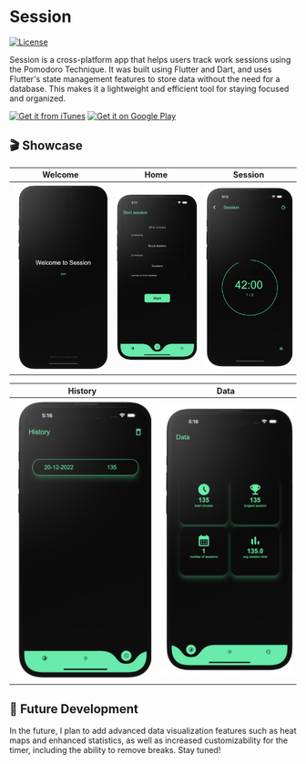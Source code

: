 # Session
[![License](https://img.shields.io/badge/License-Apache_2.0-blue.svg)](https://opensource.org/licenses/Apache-2.0)

Session is a cross-platform app that helps users track work sessions using the Pomodoro Technique. It was built using Flutter and Dart, and uses Flutter's state management features to store data without the need for a database. This makes it a lightweight and efficient tool for staying focused and organized.

[![Get it from iTunes](https://lisk.com/sites/default/files/pictures/2020-01/download_on_the_app_store_badge.svg)](https://twitter.com) [![Get it on Google Play](https://lisk.com/sites/default/files/pictures/2020-01/download_on_the_play_store_badge.svg)](www.google.com)

## 🎬 Showcase

| Welcome | Home | Session |
| ------------------ | --------------------------- | ------------------ |
| <img src="images/Welcome.png" alt="Screenshot"/>  | <img src="images/home.png" alt="Screenshot"/> | <img src="images/session.png" alt="Screenshot"/> |


| History | Data |
| ------------------ | --------------------------- |
| <img src="images/history.png" alt="Screenshot"/>  | <img src="images/data.png" alt="Screenshot"/> |

## 🚀 Future Development

In the future, I plan to add advanced data visualization features such as heat maps and enhanced statistics, as well as increased customizability for the timer, including the ability to remove breaks. Stay tuned!
